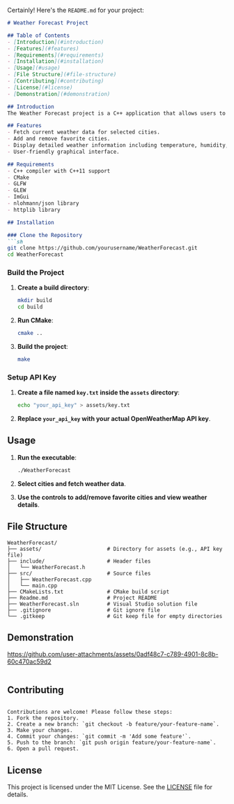 Certainly! Here's the `README.md` for your project:

```markdown
# Weather Forecast Project

## Table of Contents
- [Introduction](#introduction)
- [Features](#features)
- [Requirements](#requirements)
- [Installation](#installation)
- [Usage](#usage)
- [File Structure](#file-structure)
- [Contributing](#contributing)
- [License](#license)
- [Demonstration](#demonstration)

## Introduction
The Weather Forecast project is a C++ application that allows users to fetch and display weather data for various cities using the OpenWeatherMap API. The application features a graphical user interface built with ImGui and uses GLFW and GLEW for window and OpenGL context management.

## Features
- Fetch current weather data for selected cities.
- Add and remove favorite cities.
- Display detailed weather information including temperature, humidity, wind speed, sunrise, and sunset times.
- User-friendly graphical interface.

## Requirements
- C++ compiler with C++11 support
- CMake
- GLFW
- GLEW
- ImGui
- nlohmann/json library
- httplib library

## Installation

### Clone the Repository
```sh
git clone https://github.com/yourusername/WeatherForecast.git
cd WeatherForecast
```

### Build the Project
1. **Create a build directory**:
    ```sh
    mkdir build
    cd build
    ```

2. **Run CMake**:
    ```sh
    cmake ..
    ```

3. **Build the project**:
    ```sh
    make
    ```

### Setup API Key
1. **Create a file named `key.txt` inside the `assets` directory**:
    ```sh
    echo "your_api_key" > assets/key.txt
    ```

2. **Replace `your_api_key` with your actual OpenWeatherMap API key**.

## Usage
1. **Run the executable**:
    ```sh
    ./WeatherForecast
    ```

2. **Select cities and fetch weather data**.

3. **Use the controls to add/remove favorite cities and view weather details**.

## File Structure
```
WeatherForecast/
├── assets/                     # Directory for assets (e.g., API key file)
├── include/                    # Header files
│   └── WeatherForecast.h
├── src/                        # Source files
│   ├── WeatherForecast.cpp
│   └── main.cpp
├── CMakeLists.txt              # CMake build script
├── Readme.md                   # Project README
├── WeatherForecast.sln         # Visual Studio solution file
├── .gitignore                  # Git ignore file
└── .gitkeep                    # Git keep file for empty directories
```

## Demonstration


https://github.com/user-attachments/assets/0adf48c7-c789-4901-8c8b-60c470ac59d2


```
```
## Contributing
```

Contributions are welcome! Please follow these steps:
1. Fork the repository.
2. Create a new branch: `git checkout -b feature/your-feature-name`.
3. Make your changes.
4. Commit your changes: `git commit -m 'Add some feature'`.
5. Push to the branch: `git push origin feature/your-feature-name`.
6. Open a pull request.
```
## License
This project is licensed under the MIT License. See the [LICENSE](LICENSE) file for details.
